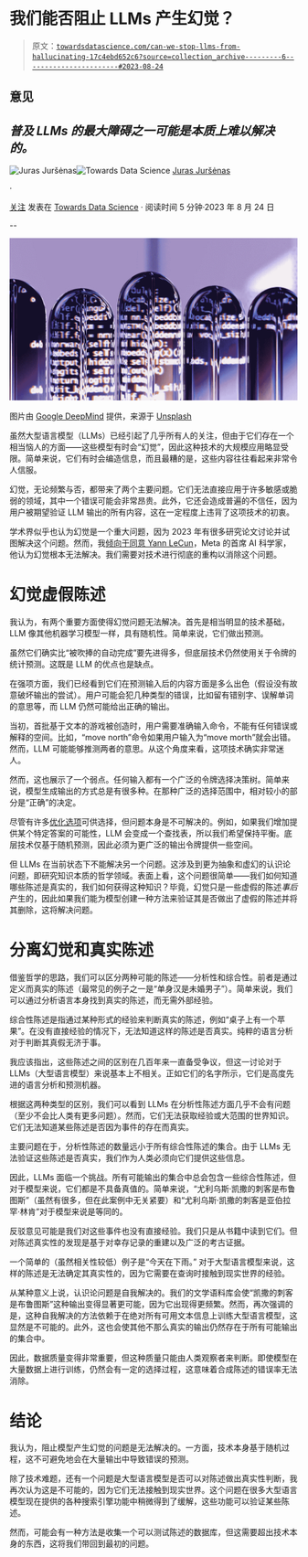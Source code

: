 # 我们能否阻止 LLMs 产生幻觉？

> 原文：[`towardsdatascience.com/can-we-stop-llms-from-hallucinating-17c4ebd652c6?source=collection_archive---------6-----------------------#2023-08-24`](https://towardsdatascience.com/can-we-stop-llms-from-hallucinating-17c4ebd652c6?source=collection_archive---------6-----------------------#2023-08-24)

## 意见

## *普及 LLMs 的最大障碍之一可能是本质上难以解决的。*

[](https://medium.com/@juras.jursenas?source=post_page-----17c4ebd652c6--------------------------------)![Juras Juršėnas](https://medium.com/@juras.jursenas?source=post_page-----17c4ebd652c6--------------------------------)[](https://towardsdatascience.com/?source=post_page-----17c4ebd652c6--------------------------------)![Towards Data Science](https://towardsdatascience.com/?source=post_page-----17c4ebd652c6--------------------------------) [Juras Juršėnas](https://medium.com/@juras.jursenas?source=post_page-----17c4ebd652c6--------------------------------)

·

[关注](https://medium.com/m/signin?actionUrl=https%3A%2F%2Fmedium.com%2F_%2Fsubscribe%2Fuser%2F3041473d9e3c&operation=register&redirect=https%3A%2F%2Ftowardsdatascience.com%2Fcan-we-stop-llms-from-hallucinating-17c4ebd652c6&user=Juras+Jur%C5%A1%C4%97nas&userId=3041473d9e3c&source=post_page-3041473d9e3c----17c4ebd652c6---------------------post_header-----------) 发表在 [Towards Data Science](https://towardsdatascience.com/?source=post_page-----17c4ebd652c6--------------------------------) · 阅读时间 5 分钟·2023 年 8 月 24 日[](https://medium.com/m/signin?actionUrl=https%3A%2F%2Fmedium.com%2F_%2Fvote%2Ftowards-data-science%2F17c4ebd652c6&operation=register&redirect=https%3A%2F%2Ftowardsdatascience.com%2Fcan-we-stop-llms-from-hallucinating-17c4ebd652c6&user=Juras+Jur%C5%A1%C4%97nas&userId=3041473d9e3c&source=-----17c4ebd652c6---------------------clap_footer-----------)

--

[](https://medium.com/m/signin?actionUrl=https%3A%2F%2Fmedium.com%2F_%2Fbookmark%2Fp%2F17c4ebd652c6&operation=register&redirect=https%3A%2F%2Ftowardsdatascience.com%2Fcan-we-stop-llms-from-hallucinating-17c4ebd652c6&source=-----17c4ebd652c6---------------------bookmark_footer-----------)![](img/09bc28622320bd28b5b369807b75f40d.png)

图片由 [Google DeepMind](https://unsplash.com/@googledeepmind?utm_source=medium&utm_medium=referral) 提供，来源于 [Unsplash](https://unsplash.com/?utm_source=medium&utm_medium=referral)

虽然大型语言模型（LLMs）已经引起了几乎所有人的关注，但由于它们存在一个相当恼人的方面——这些模型有时会“幻觉”，因此这种技术的大规模应用略显受限。简单来说，它们有时会编造信息，而且最糟的是，这些内容往往看起来非常令人信服。

幻觉，无论频繁与否，都带来了两个主要问题。它们无法直接应用于许多敏感或脆弱的领域，其中一个错误可能会非常昂贵。此外，它还会造成普遍的不信任，因为用户被期望验证 LLM 输出的所有内容，这在一定程度上违背了这项技术的初衷。

学术界似乎也认为幻觉是一个重大问题，因为 2023 年有很多研究论文讨论并试图解决这个问题。然而，我[倾向于同意 Yann LeCun](https://www.youtube.com/watch?v=mViTAXCg1xQ&feature=youtu.be)，Meta 的首席 AI 科学家，他认为幻觉根本无法解决。我们需要对技术进行彻底的重构以消除这个问题。

# 幻觉虚假陈述

我认为，有两个重要方面使得幻觉问题无法解决。首先是相当明显的技术基础，LLM 像其他机器学习模型一样，具有随机性。简单来说，它们做出预测。

虽然它们确实比“被吹捧的自动完成”要先进得多，但底层技术仍然使用关于令牌的统计预测。这既是 LLM 的优点也是缺点。

在强项方面，我们已经看到它们在预测输入后的内容方面是多么出色（假设没有故意破坏输出的尝试）。用户可能会犯几种类型的错误，比如留有错别字、误解单词的意思等，而 LLM 仍然可能给出正确的输出。

当初，首批基于文本的游戏被创造时，用户需要准确输入命令，不能有任何错误或解释的空间。比如，“move north”命令如果用户输入为“move morth”就会出错。然而，LLM 可能能够推测两者的意思。从这个角度来看，这项技术确实非常迷人。

然而，这也展示了一个弱点。任何输入都有一个广泛的令牌选择决策树。简单来说，模型生成输出的方式总是有很多种。在那种广泛的选择范围中，相对较小的部分是“正确”的决定。

尽管有许多[优化选项](https://github.com/hwchase17/langchain)可供选择，但问题本身是不可解决的。例如，如果我们增加提供某个特定答案的可能性，LLM 会变成一个查找表，所以我们希望保持平衡。底层技术仅基于随机预测，因此必须为更广泛的输出令牌提供一些空间。

但 LLMs 在当前状态下不能解决另一个问题。这涉及到更为抽象和虚幻的认识论问题，即研究知识本质的哲学领域。表面上看，这个问题很简单——我们如何知道哪些陈述是真实的，我们如何获得这种知识？毕竟，幻觉只是一些虚假的陈述*事后*产生的，因此如果我们能为模型创建一种方法来验证其是否做出了虚假的陈述并将其删除，这将解决问题。

# 分离幻觉和真实陈述

借鉴哲学的思路，我们可以区分两种可能的陈述——分析性和综合性。前者是通过定义而真实的陈述（最常见的例子之一是“单身汉是未婚男子”）。简单来说，我们可以通过分析语言本身找到真实的陈述，而无需外部经验。

综合性陈述是指通过某种形式的经验来判断真实的陈述，例如“桌子上有一个苹果”。在没有直接经验的情况下，无法知道这样的陈述是否真实。纯粹的语言分析对于判断其真假无济于事。

我应该指出，这些陈述之间的区别在几百年来一直备受争议，但这一讨论对于 LLMs（大型语言模型）来说基本上不相关。正如它们的名字所示，它们是高度先进的语言分析和预测机器。

根据这两种类型的区别，我们可以看到 LLMs 在分析性陈述方面几乎不会有问题（至少不会比人类有更多问题）。然而，它们无法获取经验或大范围的世界知识。它们无法知道某些陈述是否因为事件的存在而真实。

主要问题在于，分析性陈述的数量远小于所有综合性陈述的集合。由于 LLMs 无法验证这些陈述是否真实，我们作为人类必须向它们提供这些信息。

因此，LLMs 面临一个挑战。所有可能输出的集合中总会包含一些综合性陈述，但对于模型来说，它们都是不具备真值的。简单来说，“尤利乌斯·凯撒的刺客是布鲁图斯”（虽然有很多，但在此案例中无关紧要）和“尤利乌斯·凯撒的刺客是亚伯拉罕·林肯”对于模型来说是等同的。

反驳意见可能是我们对这些事件也没有直接经验。我们只是从书籍中读到它们。但对陈述真实性的发现是基于对幸存记录的重建以及广泛的考古证据。

一个简单的（虽然相关性较低）例子是“今天在下雨。” 对于大型语言模型来说，这样的陈述是无法确定其真实性的，因为它需要在查询时接触到现实世界的经验。

从某种意义上说，认识论问题是自我解决的。我们的文学语料库会使“凯撒的刺客是布鲁图斯”这种输出变得显著更可能，因为它出现得更频繁。然而，再次强调的是，这种自我解决的方法依赖于在绝对所有可用文本信息上训练大型语言模型，这显然是不可能的。此外，这也会使其他不那么真实的输出仍然存在于所有可能输出的集合中。

因此，数据质量变得非常重要，但这种质量只能由人类观察者来判断。即使模型在大量数据上进行训练，仍然会有一定的选择过程，这意味着合成陈述的错误率无法消除。

# 结论

我认为，阻止模型产生幻觉的问题是无法解决的。一方面，技术本身基于随机过程，这不可避免地会在大量输出中导致错误的预测。

除了技术难题，还有一个问题是大型语言模型是否可以对陈述做出真实性判断，我再次认为这是不可能的，因为它们无法接触到现实世界。这个问题在很多大型语言模型现在提供的各种搜索引擎功能中稍微得到了缓解，这些功能可以验证某些陈述。

然而，可能会有一种方法是收集一个可以测试陈述的数据库，但这需要超出技术本身的东西，这将我们带回到最初的问题。
